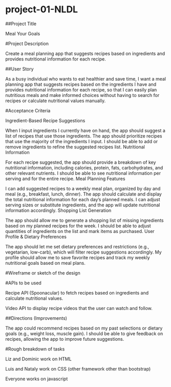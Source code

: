 # project-01-NLDL
##Project Title

Meal Your Goals

#Project Description

Create a meal planning app that suggests recipes based on ingredients and provides nutritional information for each recipe. 

##User Story

As a busy individual who wants to eat healthier and save time, I want a meal planning app that suggests recipes based on the ingredients I have and provides nutritional information for each recipe, so that I can easily plan nutritious meals and make informed choices without having to search for recipes or calculate nutritional values manually.

#Acceptance Criteria

Ingredient-Based Recipe Suggestions

When I input ingredients I currently have on hand, the app should suggest a list of recipes that use those ingredients.
The app should prioritize recipes that use the majority of the ingredients I input.
I should be able to add or remove ingredients to refine the suggested recipes list.
Nutritional Information

For each recipe suggested, the app should provide a breakdown of key nutritional information, including calories, protein, fats, carbohydrates, and other relevant nutrients.
I should be able to see nutritional information per serving and for the entire recipe.
Meal Planning Features

I can add suggested recipes to a weekly meal plan, organized by day and meal (e.g., breakfast, lunch, dinner).
The app should calculate and display the total nutritional information for each day’s planned meals.
I can adjust serving sizes or substitute ingredients, and the app will update nutritional information accordingly.
Shopping List Generation

The app should allow me to generate a shopping list of missing ingredients based on my planned recipes for the week.
I should be able to adjust quantities of ingredients on the list and mark items as purchased.
User Profile & Dietary Preferences

The app should let me set dietary preferences and restrictions (e.g., vegetarian, low-carb), which will filter recipe suggestions accordingly.
My profile should allow me to save favorite recipes and track my weekly nutritional goals based on meal plans.


#Wireframe or sketch of the design



#APIs to be used

Recipe API (Spoonacular) to fetch recipes based on ingredients and calculate nutritional values.

Video API to display recipe videos that the user can watch and follow. 

##Directions (Improvements)

The app could recommend recipes based on my past selections or dietary goals (e.g., weight loss, muscle gain).
I should be able to give feedback on recipes, allowing the app to improve future suggestions.

#Rough breakdown of tasks

Liz and Dominic work on HTML

Luis and Nataly work on CSS (other framework other than bootstrap)

Everyone works on javascript 
